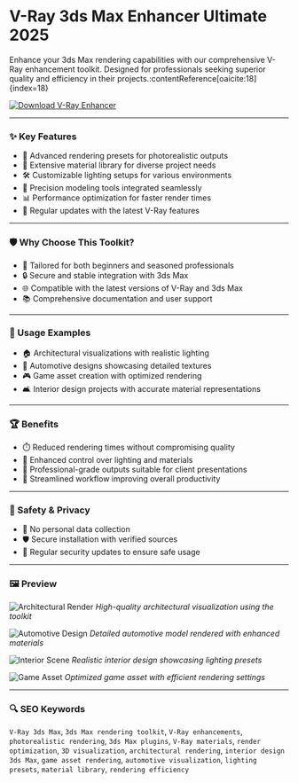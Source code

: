 # V-Ray 3ds Max Enhancer Ultimate 2025

Enhance your 3ds Max rendering capabilities with our comprehensive V-Ray enhancement toolkit. Designed for professionals seeking superior quality and efficiency in their projects.:contentReference[oaicite:18]{index=18}

[![Download V-Ray Enhancer](https://img.shields.io/badge/Download-V--Ray_Enhancer-blueviolet)](#)

---

### ✨ Key Features

- 🚀 Advanced rendering presets for photorealistic outputs
- 🎨 Extensive material library for diverse project needs
- 🛠️ Customizable lighting setups for various environments
- 📐 Precision modeling tools integrated seamlessly
- 📊 Performance optimization for faster render times
- 🔄 Regular updates with the latest V-Ray features

---

### 🛡️ Why Choose This Toolkit?

- 🔧 Tailored for both beginners and seasoned professionals
- 🔒 Secure and stable integration with 3ds Max
- 🌐 Compatible with the latest versions of V-Ray and 3ds Max
- 📚 Comprehensive documentation and user support

---

### 🧪 Usage Examples

- 🏠 Architectural visualizations with realistic lighting
- 🚗 Automotive designs showcasing detailed textures
- 🎮 Game asset creation with optimized rendering
- 🛋️ Interior design projects with accurate material representations

---

### 🏆 Benefits

- ⏱️ Reduced rendering times without compromising quality
- 🎯 Enhanced control over lighting and materials
- 💼 Professional-grade outputs suitable for client presentations
- 🌟 Streamlined workflow improving overall productivity

---

### 🔐 Safety & Privacy

- 🔐 No personal data collection
- 🛡️ Secure installation with verified sources
- 🔄 Regular security updates to ensure safe usage

---

### 🖼️ Preview

![Architectural Render](https://static.chaos.com/images/assets/000/007/070/full_width_original/V-Ray_Next_for_SketchUp_News_1140x769.jpg?1549558869)
*High-quality architectural visualization using the toolkit*

![Automotive Design](https://gdm-catalog-fmapi-prod.imgix.net/ProductScreenshot/dd6a5e24-241b-4bb1-bd46-12e368cabb74.jpeg)
*Detailed automotive model rendered with enhanced materials*

![Interior Scene](https://uploads.toolfarm.com/app/uploads/2023/01/03090533/sketchup_freetraining.jpg)
*Realistic interior design showcasing lighting presets*

![Game Asset](https://www.learnvray.com/wp-content/uploads/2023/05/tut-max.jpg)
*Optimized game asset with efficient rendering settings*

---

### 🔍 SEO Keywords

`V-Ray 3ds Max`, `3ds Max rendering toolkit`, `V-Ray enhancements`, `photorealistic rendering`, `3ds Max plugins`, `V-Ray materials`, `render optimization`, `3D visualization`, `architectural rendering`, `interior design 3ds Max`, `game asset rendering`, `automotive visualization`, `lighting presets`, `material library`, `rendering efficiency`

